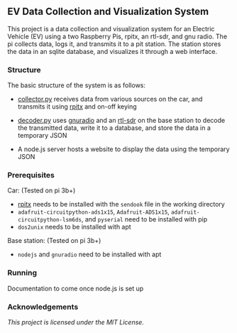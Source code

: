 ## EV Data Collection and Visualization System

This project is a data collection and visualization system for an Electric Vehicle (EV) using a two Raspberry Pis, rpitx, an rtl-sdr, and gnu radio. The pi collects data, logs it, and transmits it to a pit station. The station stores the data in an sqlite database, and visualizes it through a web interface.

### Structure

The basic structure of the system is as follows:

  - [collector.py](/Car/collector.py) receives data from various sources on the car, and transmits it using [rpitx](https://github.com/F5OEO/rpitx) and on-off keying

  - [decoder.py](/Base%20Station/decoder.py) uses [gnuradio](https://gnuradio.org/) and an [rtl-sdr](https://www.rtl-sdr.com/) on the base station to decode the transmitted data, write it to a database, and store the data in a temporary JSON

  - A node.js server hosts a website to display the data using the temporary JSON

### Prerequisites

Car: (Tested on pi 3b+)

  - [rpitx](https://github.com/F5OEO/rpitx) needs to be installed with the ```sendook``` file in the working directory
  - ```adafruit-circuitpython-ads1x15```, ```Adafruit-ADS1x15```, ```adafruit-circuitpython-lsm6ds```, and ```pyserial``` need to be installed with pip
  - ```dos2unix``` needs to be installed with apt

Base station: (Tested on pi 3b+)
  - ```nodejs``` and ```gnuradio``` need to be installed with apt

### Running

Documentation to come once node.js is set up

### Acknowledgements

*This project is licensed under the MIT License.*